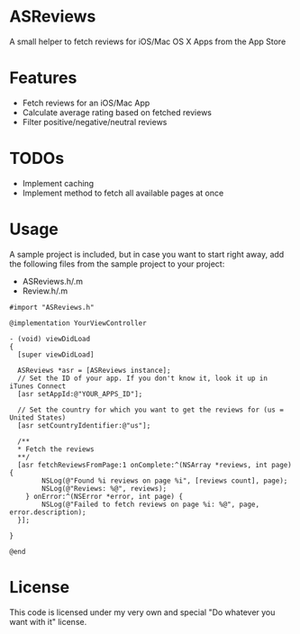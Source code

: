 ASReviews
=========

A small helper to fetch reviews for iOS/Mac OS X Apps from the App Store

Features
=========
- Fetch reviews for an iOS/Mac App
- Calculate average rating based on fetched reviews
- Filter positive/negative/neutral reviews

TODOs
=========
- Implement caching
- Implement method to fetch all available pages at once


Usage
=========
A sample project is included, but in case you want to start right away, add the following files 
from the sample project to your project:

- ASReviews.h/.m
- Review.h/.m

```
#import "ASReviews.h"

@implementation YourViewController

- (void) viewDidLoad
{
  [super viewDidLoad]
  
  ASReviews *asr = [ASReviews instance];
  // Set the ID of your app. If you don't know it, look it up in iTunes Connect
  [asr setAppId:@"YOUR_APPS_ID"];
  
  // Set the country for which you want to get the reviews for (us = United States)
  [asr setCountryIdentifier:@"us"];
  
  /**
  * Fetch the reviews
  **/
  [asr fetchReviewsFromPage:1 onComplete:^(NSArray *reviews, int page) {
        NSLog(@"Found %i reviews on page %i", [reviews count], page);
        NSLog(@"Reviews: %@", reviews);
    } onError:^(NSError *error, int page) {
        NSLog(@"Failed to fetch reviews on page %i: %@", page, error.description);
  }];
  
}

@end
```

License
=========
This code is licensed under my very own and special "Do whatever you want with it" license.
